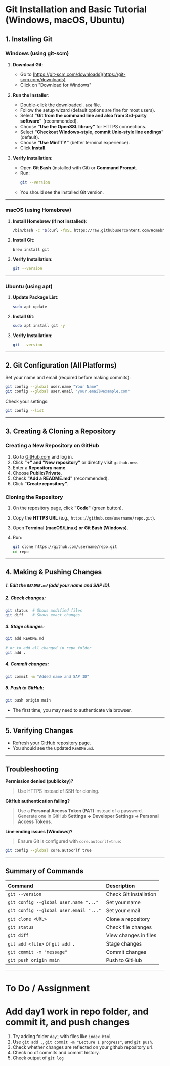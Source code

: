 # **Git Installation and Basic Tutorial (Windows, macOS, Ubuntu)**

## **1. Installing Git**

### **Windows (using git-scm)**
1. **Download Git**:
   - Go to [https://git-scm.com/downloads](https://git-scm.com/downloads)
   - Click on "Download for Windows"

2. **Run the Installer**:
   - Double-click the downloaded `.exe` file.
   - Follow the setup wizard (default options are fine for most users).
   - Select **"Git from the command line and also from 3rd-party software"** (recommended).
   - Choose **"Use the OpenSSL library"** for HTTPS connections.
   - Select **"Checkout Windows-style, commit Unix-style line endings"** (default).
   - Choose **"Use MinTTY"** (better terminal experience).
   - Click **Install**.

3. **Verify Installation**:
   - Open **Git Bash** (installed with Git) or **Command Prompt**.
   - Run:
     ```bash
     git --version
     ```
   - You should see the installed Git version.

---

### **macOS (using Homebrew)**
1. **Install Homebrew (if not installed)**:
   ```bash
   /bin/bash -c "$(curl -fsSL https://raw.githubusercontent.com/Homebrew/install/HEAD/install.sh)"
   ```

2. **Install Git**:
   ```bash
   brew install git
   ```

3. **Verify Installation**:
   ```bash
   git --version
   ```

---

### **Ubuntu (using apt)**
1. **Update Package List**:
   
   ```bash
   sudo apt update
   ```

2. **Install Git**:
   
   ```bash
   sudo apt install git -y
   ```

3. **Verify Installation**:
   
   ```bash
   git --version
   ```

---

## **2. Git Configuration (All Platforms)**
Set your name and email (required before making commits):

```bash
git config --global user.name "Your Name"
git config --global user.email "your.email@example.com"
```

Check your settings:

```bash
git config --list
```

---

## **3. Creating & Cloning a Repository**
### **Creating a New Repository on GitHub**
1. Go to [GitHub.com](https://github.com) and log in.
2. Click **"+" and "New repository"** or directly visit `github.new`.
3. Enter a **Repository name**.
4. Choose **Public/Private**.
5. Check **"Add a README.md"** (recommended).
6. Click **"Create repository"**.

### **Cloning the Repository**
1. On the repository page, click **"Code"** (green button).
2. Copy the **HTTPS URL** (e.g., `https://github.com/username/repo.git`).
3. Open **Terminal (macOS/Linux) or Git Bash (Windows)**.
4. Run:
   
   ```bash
   git clone https://github.com/username/repo.git
   cd repo
   ```

---

## **4. Making & Pushing Changes**
##### 1. **Edit the `README.md`** (add your name and SAP ID).
##### 2. **Check changes**:
   ```bash
   git status  # Shows modified files
   git diff    # Shows exact changes
   ```
##### 3. **Stage changes**:
   ```bash
   git add README.md

   # or to add all changed in repo folder
   git add .
   ```
##### 4. **Commit changes**:
   ```bash
   git commit -m "Added name and SAP ID"
   ```
##### 5. **Push to GitHub**:
   ```bash
   git push origin main
   ```
   - The first time, you may need to authenticate via browser.

---

## **5. Verifying Changes**
- Refresh your GitHub repository page.
- You should see the updated `README.md`.

---

## **Troubleshooting**
**Permission denied (publickey)?**  
> Use HTTPS instead of SSH for cloning.
  
**GitHub authentication failing?**  
> Use a **Personal Access Token (PAT)** instead of a password.  
> Generate one in GitHub **Settings → Developer Settings → Personal Access Tokens**.

**Line ending issues (Windows)?**  
> Ensure Git is configured with `core.autocrlf=true`:
 
  ```bash
  git config --global core.autocrlf true
  ```

---

## **Summary of Commands**
| Command | Description |
| :-----| :-----|
| `git --version` | Check Git installation |
| `git config --global user.name "..."` | Set your name |
| `git config --global user.email "..."` | Set your email |
| `git clone <URL>` | Clone a repository |
| `git status` | Check file changes |
| `git diff` | View changes in files |
| `git add <file>` or `git add .`| Stage changes |
| `git commit -m "message"` | Commit changes |
| `git push origin main` | Push to GitHub |


---

# To Do / Assignment
  
# Add day1 work in repo folder, and commit it, and push changes   
1. Try adding folder `day1` with files like `index.html`
2. Use `git add .`, `git commit -m "Lecture 1 progress"`, and `git push`.
3. Check whether changes are reflected on your github repository url.
4. Check no of commits and commit history.
5. Check output of `git log`